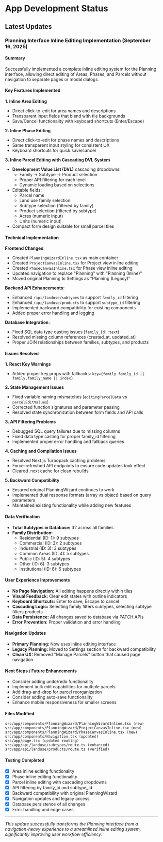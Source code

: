 # App Development Status

## Latest Updates

### Planning Interface Inline Editing Implementation (September 16, 2025)

#### Summary
Successfully implemented a complete inline editing system for the Planning interface, allowing direct editing of Areas, Phases, and Parcels without navigation to separate pages or modal dialogs.

#### Key Features Implemented

**1. Inline Area Editing**
- Direct click-to-edit for area names and descriptions
- Transparent input fields that blend with tile backgrounds
- Save/Cancel functionality with keyboard shortcuts (Enter/Escape)

**2. Inline Phase Editing**
- Direct click-to-edit for phase names and descriptions
- Same transparent input styling for consistent UX
- Keyboard shortcuts for quick save/cancel

**3. Inline Parcel Editing with Cascading DVL System**
- **Development Value List (DVL)** cascading dropdowns:
  - Family → Subtype → Product selection
  - Proper API filtering for each level
  - Dynamic loading based on selections
- Editable fields:
  - Parcel name
  - Land use family selection
  - Subtype selection (filtered by family)
  - Product selection (filtered by subtype)
  - Acres (numeric input)
  - Units (numeric input)
- Compact form design suitable for small parcel tiles

#### Technical Implementation

**Frontend Changes:**
- Created `PlanningWizardInline.tsx` as main container
- Created `ProjectCanvasInline.tsx` for Project view inline editing
- Created `PhaseCanvasInline.tsx` for Phase view inline editing
- Updated navigation to replace "Planning" with "Planning (Inline)"
- Moved original Planning to Settings as "Planning (Legacy)"

**Backend API Enhancements:**
- Enhanced `/api/landuse/subtypes` to support `family_id` filtering
- Enhanced `/api/landuse/products` to support `subtype_id` filtering
- Implemented backward compatibility for existing components
- Added proper error handling and logging

**Database Integration:**
- Fixed SQL data type casting issues (`family_id::text`)
- Resolved missing column references (created_at, updated_at)
- Proper JOIN relationships between families, subtypes, and products

#### Issues Resolved

**1. React Key Warnings**
- Added proper key props with fallbacks: `key={family.family_id || family.family_name || index}`

**2. State Management Issues**
- Fixed variable naming mismatches (`editingParcelData` vs `parcelEditValues`)
- Corrected function signatures and parameter passing
- Resolved state synchronization between form fields and API calls

**3. API Filtering Problems**
- Debugged SQL query failures due to missing columns
- Fixed data type casting for proper family_id filtering
- Implemented proper error handling and fallback queries

**4. Caching and Compilation Issues**
- Resolved Next.js Turbopack caching problems
- Force-refreshed API endpoints to ensure code updates took effect
- Cleared .next cache for clean rebuilds

**5. Backward Compatibility**
- Ensured original PlanningWizard continues to work
- Implemented dual response formats (array vs object) based on query parameters
- Maintained existing functionality while adding new features

#### Data Verification
- **Total Subtypes in Database:** 32 across all families
- **Family Distribution:**
  - Residential (ID: 1): 9 subtypes
  - Commercial (ID: 2): 2 subtypes
  - Industrial (ID: 3): 3 subtypes
  - Common Areas (ID: 4): 5 subtypes
  - Public (ID: 5): 4 subtypes
  - Other (ID: 6): 3 subtypes
  - Institutional (ID: 8): 6 subtypes

#### User Experience Improvements
- **No Page Navigation:** All editing happens directly within tiles
- **Visual Feedback:** Clear edit states with outline indicators
- **Keyboard Shortcuts:** Enter to save, Escape to cancel
- **Cascading Logic:** Selecting family filters subtypes, selecting subtype filters products
- **Data Persistence:** All changes saved to database via PATCH APIs
- **Error Prevention:** Proper validation and error handling

#### Navigation Updates
- **Primary Planning:** Now uses inline editing interface
- **Legacy Planning:** Moved to Settings section for backward compatibility
- **Clean UX:** Removed "Manage Parcels" button that caused page navigation

#### Next Steps / Future Enhancements
- Consider adding undo/redo functionality
- Implement bulk edit capabilities for multiple parcels
- Add drag-and-drop for parcel reorganization
- Consider adding auto-save functionality
- Enhance mobile responsiveness for smaller screens

#### Files Modified
```
src/app/components/PlanningWizard/PlanningWizardInline.tsx (new)
src/app/components/PlanningWizard/ProjectCanvasInline.tsx (new)
src/app/components/PlanningWizard/PhaseCanvasInline.tsx (new)
src/app/components/Navigation.tsx (updated)
src/app/page.tsx (updated routing)
src/app/api/landuse/subtypes/route.ts (enhanced)
src/app/api/landuse/products/route.ts (verified)
```

#### Testing Completed
- [x] Area inline editing functionality
- [x] Phase inline editing functionality
- [x] Parcel inline editing with cascading dropdowns
- [x] API filtering by family_id and subtype_id
- [x] Backward compatibility with original PlanningWizard
- [x] Navigation updates and legacy access
- [x] Database persistence of all changes
- [x] Error handling and edge cases

---

*This update successfully transforms the Planning interface from a navigation-heavy experience to a streamlined inline editing system, significantly improving user workflow efficiency.*